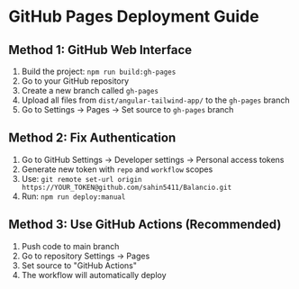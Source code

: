 # GitHub Pages Deployment Guide

## Method 1: GitHub Web Interface
1. Build the project: `npm run build:gh-pages`
2. Go to your GitHub repository
3. Create a new branch called `gh-pages`
4. Upload all files from `dist/angular-tailwind-app/` to the `gh-pages` branch
5. Go to Settings → Pages → Set source to `gh-pages` branch

## Method 2: Fix Authentication
1. Go to GitHub Settings → Developer settings → Personal access tokens
2. Generate new token with `repo` and `workflow` scopes
3. Use: `git remote set-url origin https://YOUR_TOKEN@github.com/sahin5411/Balancio.git`
4. Run: `npm run deploy:manual`

## Method 3: Use GitHub Actions (Recommended)
1. Push code to main branch
2. Go to repository Settings → Pages
3. Set source to "GitHub Actions"
4. The workflow will automatically deploy